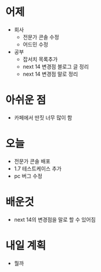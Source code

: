 # 어제
- 회사
	- 전문가 콘솔 수정
	- 어드민 수정
- 공부
	- 잡서치 목록추가
	- next 14 변경점 블로그 글 정리
	- next 14 변경점 말로 정리

# 아쉬운 점
- 카페에서 딴짓 너무 많이 함

# 오늘
- 전문가 콘솔 배포
- 1.7 테스트케이스 추가
- pc 버그 수정
# 배운것
- next 14의 변경점을 말로 할 수 있어짐

# 내일 계획
- 뭘까